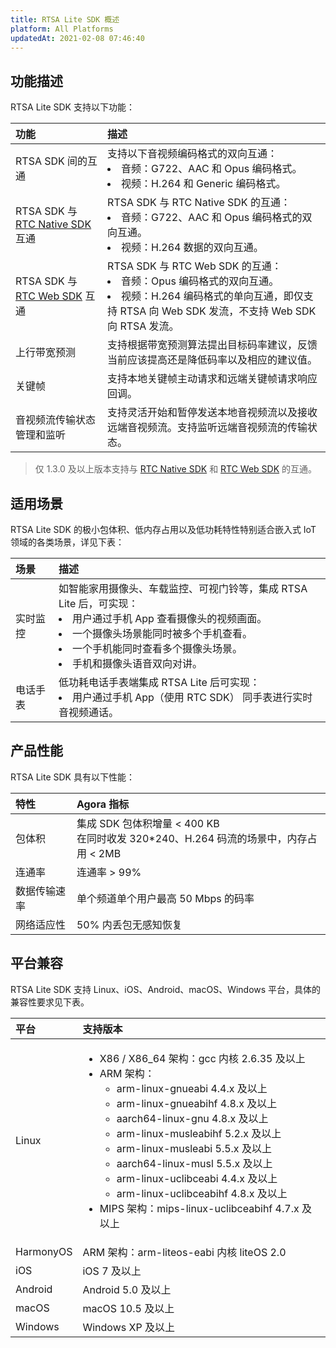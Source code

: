 ```yaml
---
title: RTSA Lite SDK 概述
platform: All Platforms
updatedAt: 2021-02-08 07:46:40
---
```


## 功能描述

RTSA Lite SDK 支持以下功能：

| 功能                                                                                            | 描述                                                                                                                                                                |
| :---------------------------------------------------------------------------------------------- | :------------------------------------------------------------------------------------------------------------------------------------------------------------------ |
| RTSA SDK 间的互通                                                                               | 支持以下音视频编码格式的双向互通：<li>音频：G722、AAC 和 Opus 编码格式。<li>视频：H.264 和 Generic 编码格式。                                                       |
| RTSA SDK 与 [RTC Native SDK](https://docs.agora.io/cn/Agora%20Platform/term_agora_rtc_sdk) 互通 | RTSA SDK 与 RTC Native SDK 的互通：<li>音频：G722、AAC 和 Opus 编码格式的双向互通。<li>视频：H.264 数据的双向互通。                                                 |
| RTSA SDK 与 [RTC Web SDK](https://docs.agora.io/cn/Agora%20Platform/term_agora_rtc_sdk) 互通    | RTSA SDK 与 RTC Web SDK 的互通：<li>音频：Opus 编码格式的双向互通。<li>视频：H.264 编码格式的单向互通，即仅支持 RTSA 向 Web SDK 发流，不支持 Web SDK 向 RTSA 发流。 |
| 上行带宽预测                                                                                    | 支持根据带宽预测算法提出目标码率建议，反馈当前应该提高还是降低码率以及相应的建议值。                                                                                |
| 关键帧                                                                                          | 支持本地关键帧主动请求和远端关键帧请求响应回调。                                                                                                                    |
| 音视频流传输状态管理和监听                                                                      | 支持灵活开始和暂停发送本地音视频流以及接收远端音视频流。支持监听远端音视频流的传输状态。                                                                            |

> 仅 1.3.0 及以上版本支持与 [RTC Native SDK](https://docs.agora.io/cn/Agora%20Platform/term_agora_rtc_sdk) 和 [RTC Web SDK](https://docs.agora.io/cn/Agora%20Platform/term_agora_rtc_sdk) 的互通。

## 适用场景

RTSA Lite SDK 的极小包体积、低内存占用以及低功耗特性特别适合嵌入式 IoT 领域的各类场景，详见下表：

| 场景     | 描述                                                                                                                                                                                                                       |
| :------- | :------------------------------------------------------------------------------------------------------------------------------------------------------------------------------------------------------------------------- |
| 实时监控 | 如智能家用摄像头、车载监控、可视门铃等，集成 RTSA Lite 后，可实现：<li>用户通过手机 App 查看摄像头的视频画面。<li>一个摄像头场景能同时被多个手机查看。<li>一个手机能同时查看多个摄像头场景。<li>手机和摄像头语音双向对讲。 |
| 电话手表 | 低功耗电话手表端集成 RTSA Lite 后可实现：<li>用户通过手机 App（使用 RTC SDK） 同手表进行实时音视频通话。                                                                                                                   |

## 产品性能

RTSA Lite SDK 具有以下性能：

| 特性         | Agora 指标                                                                                |
| :----------- | :---------------------------------------------------------------------------------------- |
| 包体积       | 集成 SDK 包体积增量 \< 400 KB<br>在同时收发 320\*240、H.264 码流的场景中，内存占用 \< 2MB |
| 连通率       | 连通率 > 99%                                                                              |
| 数据传输速率 | 单个频道单个用户最高 50 Mbps 的码率                                                       |
| 网络适应性   | 50% 内丢包无感知恢复                                                                      |

## 平台兼容

RTSA Lite SDK 支持 Linux、iOS、Android、macOS、Windows 平台，具体的兼容性要求见下表。

| 平台      | 支持版本                                                                                                                                                                                                                                                                                                                                                                                                                                                                               |
| :-------- | :------------------------------------------------------------------------------------------------------------------------------------------------------------------------------------------------------------------------------------------------------------------------------------------------------------------------------------------------------------------------------------------------------------------------------------------------------------------------------------- |
| Linux     | <ul><li>X86 / X86_64 架构：gcc 内核 2.6.35 及以上</li><li>ARM 架构：<ul><li>arm-linux-gnueabi 4.4.x 及以上</li><li>arm-linux-gnueabihf 4.8.x 及以上</li><li>aarch64-linux-gnu 4.8.x 及以上</li><li>arm-linux-musleabihf 5.2.x 及以上</li><li>arm-linux-musleabi 5.5.x 及以上</li><li>aarch64-linux-musl 5.5.x 及以上</li><li>arm-linux-uclibceabi 4.4.x 及以上</li><li>arm-linux-uclibceabihf 4.8.x 及以上</li></ul></li><li>MIPS 架构：mips-linux-uclibceabihf 4.7.x 及以上</li></ul> |
| HarmonyOS | ARM 架构：arm-liteos-eabi 内核 liteOS 2.0                                                                                                                                                                                                                                                                                                                                                                                                                                              |
| iOS       | iOS 7 及以上                                                                                                                                                                                                                                                                                                                                                                                                                                                                           |
| Android   | Android 5.0 及以上                                                                                                                                                                                                                                                                                                                                                                                                                                                                     |
| macOS     | macOS 10.5 及以上                                                                                                                                                                                                                                                                                                                                                                                                                                                                      |
| Windows   | Windows XP 及以上                                                                                                                                                                                                                                                                                                                                                                                                                                                                      |
